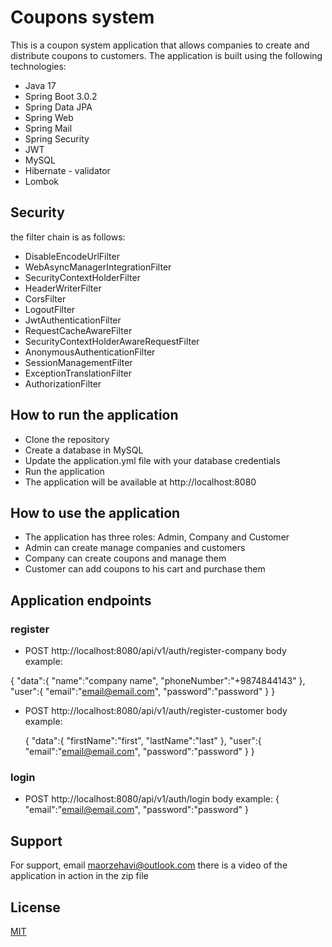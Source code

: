 # Coupons system

This is a coupon system application that allows companies to create and distribute coupons to customers. The application
is built using the following technologies:

- Java 17
- Spring Boot 3.0.2
- Spring Data JPA
- Spring Web
- Spring Mail
- Spring Security
- JWT
- MySQL
- Hibernate - validator
- Lombok

## Security
the filter chain is as follows:
- DisableEncodeUrlFilter
- WebAsyncManagerIntegrationFilter
- SecurityContextHolderFilter
- HeaderWriterFilter
- CorsFilter
- LogoutFilter
- JwtAuthenticationFilter
- RequestCacheAwareFilter
- SecurityContextHolderAwareRequestFilter
- AnonymousAuthenticationFilter
- SessionManagementFilter
- ExceptionTranslationFilter
- AuthorizationFilter

## How to run the application

- Clone the repository
- Create a database in MySQL
- Update the application.yml file with your database credentials
- Run the application
- The application will be available at http://localhost:8080

## How to use the application

- The application has three roles: Admin, Company and Customer
- Admin can create manage companies and customers
- Company can create coupons and manage them
- Customer can add coupons to his cart and purchase them

## Application endpoints

### register

- POST http://localhost:8080/api/v1/auth/register-company
  body example:
  
{
"data":{
"name":"company name",
"phoneNumber":"+9874844143"
},
"user":{
"email":"email@email.com",
"password":"password"
}
}

- POST http://localhost:8080/api/v1/auth/register-customer
  body example:

  {
  "data":{
  "firstName":"first",
  "lastName":"last"
  },
  "user":{
  "email":"email@email.com",
  "password":"password"
  }
  }

### login

- POST http://localhost:8080/api/v1/auth/login
  body example:
  {
  "email":"email@email.com",
  "password":"password"
  }


## Support

For support, email maorzehavi@outlook.com 
there is a video of the application in action in the zip file

## License

[MIT](https://choosealicense.com/licenses/mit/)








